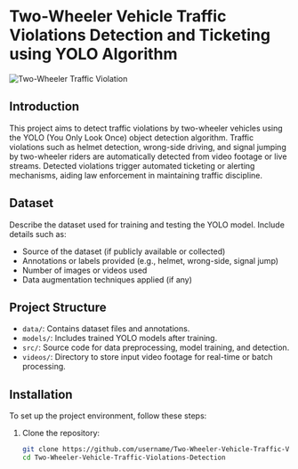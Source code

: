 # Two-Wheeler Vehicle Traffic Violations Detection and Ticketing using YOLO Algorithm

![Two-Wheeler Traffic Violation](demo.jpg)

## Introduction

This project aims to detect traffic violations by two-wheeler vehicles using the YOLO (You Only Look Once) object detection algorithm. Traffic violations such as helmet detection, wrong-side driving, and signal jumping by two-wheeler riders are automatically detected from video footage or live streams. Detected violations trigger automated ticketing or alerting mechanisms, aiding law enforcement in maintaining traffic discipline.

## Dataset

Describe the dataset used for training and testing the YOLO model. Include details such as:
- Source of the dataset (if publicly available or collected)
- Annotations or labels provided (e.g., helmet, wrong-side, signal jump)
- Number of images or videos used
- Data augmentation techniques applied (if any)

## Project Structure

- `data/`: Contains dataset files and annotations.
- `models/`: Includes trained YOLO models after training.
- `src/`: Source code for data preprocessing, model training, and detection.
- `videos/`: Directory to store input video footage for real-time or batch processing.

## Installation

To set up the project environment, follow these steps:

1. Clone the repository:
   ```bash
   git clone https://github.com/username/Two-Wheeler-Vehicle-Traffic-Violations-Detection.git
   cd Two-Wheeler-Vehicle-Traffic-Violations-Detection
